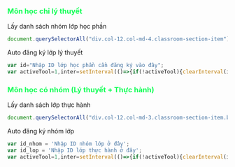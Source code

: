 ### <p style="color: #11ff55">Môn học chỉ lý thuyết</p>
<p id="code_1">Lấy danh sách nhóm lớp học phần</p>

```javascript
document.querySelectorAll("div.col-12.col-md-4.classroom-section-item").forEach(e=>{console.log(e.querySelector('a[href="#"]').innerHTML+"---"+e.querySelector("a.btnDangKyHocPhan").id)});
```
<p id="code_2">Auto đăng ký lớp lý thuyết</p>

```javascript
var id="Nhập ID lớp học phần cần đăng ký vào đây";
var activeTool=1,inter=setInterval(()=>{if(!activeTool){clearInterval(inter);return}document.getElementById(id).click(),document.getElementById("btnDangKyLopHocPhanDaChon").click()},500);
```

### <p style="color: #11ff55">Môn học có nhóm (Lý thuyết + Thực hành)</p>
<p id="code_3">Lấy danh sách lớp thực hành</p>

```javascript
document.querySelectorAll("div.col-12.col-md-3.classroom-section-item.box-hocphan.zoneNhomLopHocPhan").forEach(o=>{console.log(o.querySelector('a[href="#"]').innerHTML+"---"+o.querySelector("a.btnChonNhomLopHocPhan").id)});
```

<p id="code_4">Auto đăng ký nhóm lớp</p>

```javascript
var id_nhom = 'Nhập ID nhóm lớp ở đây';
var id_lop = 'Nhập ID lớp thực hành ở đây';
var activeTool=1,inter=setInterval(()=>{if(!activeTool){clearInterval(inter);return}document.getElementById(id_nhom).click(),document.getElementById(id_lop).click(),document.getElementById("btnDangKyNhomLop").click(),document.getElementById("btnDangKyLopHocPhanDaChon").click()},500);
```
